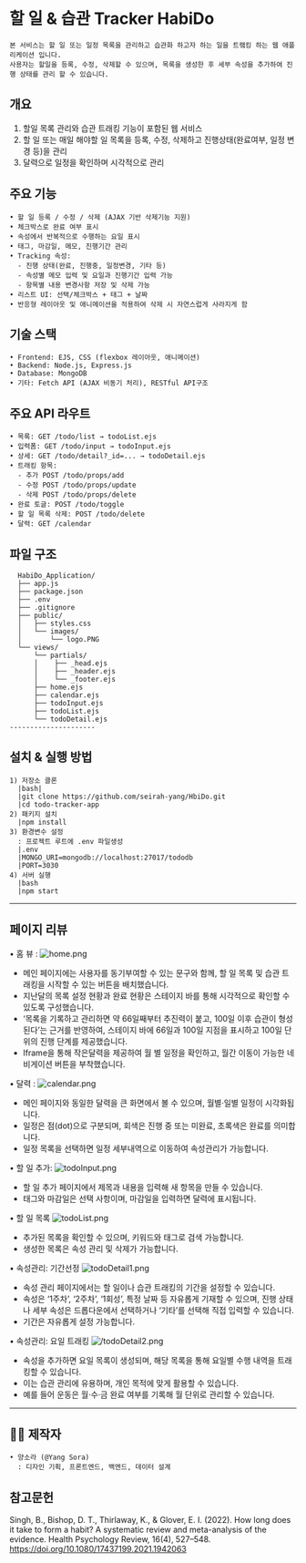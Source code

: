 # 할 일 & 습관 Tracker HabiDo 
    본 서비스는 할 일 또는 일정 목록을 관리하고 습관화 하고자 하는 일을 트랰킹 하는 웹 애플리케이션 입니다. 
    사용자는 할일을 등록, 수정, 삭제할 수 있으며, 목록을 생성한 후 세부 속성을 추가하여 진행 상태를 관리 할 수 있습니다. 
 
## 개요 
  1. 할일 목록 관리와 습관 트래킹 기능이 포함된 웹 서비스
  2. 할 일 또는 매일 해야할 일 목록을 등록, 수정, 삭제하고 진행상태(완료여부, 일정 변경 등)을 관리
  3. 달력으로 일정을 확인하며 시각적으로 관리


## 주요 기능
    • 할 일 등록 / 수정 / 삭제 (AJAX 기반 삭제기능 지원)
    • 체크박스로 완료 여부 표시
    • 속성에서 반복적으로 수행하는 요일 표시
    • 태그, 마감일, 메모, 진행기간 관리
    • Tracking 속성:
      - 진행 상태(완료, 진행중, 일정변경, 기타 등)
      - 속성별 메모 입력 및 요일과 진행기간 입력 가능
      - 항목별 내용 변경사항 저장 및 삭제 가능 
    • 리스트 UI: 선택/체크박스 + 태그 + 날짜 
    • 반응형 레이아웃 및 애니메이션을 적용하여 삭제 시 자연스럽게 사라지게 함


## 기술 스택
	• Frontend: EJS, CSS (flexbox 레이아웃, 애니메이션)
	• Backend: Node.js, Express.js
	• Database: MongoDB 
	• 기타: Fetch API (AJAX 비동기 처리), RESTful API구조 

  ## 주요 API 라우트 
    • 목록: GET /todo/list → todoList.ejs
    • 입력폼: GET /todo/input → todoInput.ejs
    • 상세: GET /todo/detail?_id=... → todoDetail.ejs
    • 트래킹 항목:
      - 추가 POST /todo/props/add
      - 수정 POST /todo/props/update
      - 삭제 POST /todo/props/delete
    • 완료 토글: POST /todo/toggle
    • 할 일 목록 삭제: POST /todo/delete
    • 달력: GET /calendar

## 파일 구조
      HabiDo_Application/
      ├── app.js
      ├── package.json
      ├── .env
      ├── .gitignore
      ├── public/
      │   ├── styles.css
      │   └── images/
      │       └── logo.PNG
      └── views/
          └── partials/
          │    ├── _head.ejs
          │    ├── _header.ejs
          │    └── _footer.ejs
          ├── home.ejs
          ├── calendar.ejs
          ├── todoInput.ejs
          ├── todoList.ejs
          └── todoDetail.ejs
    ---------------------

## 설치 & 실행 방법
    1) 저장소 클론
      |bash|
      |git clone https://github.com/seirah-yang/HbiDo.git
      |cd todo-tracker-app
    2) 패키지 설치 
      |npm install
    3) 환경변수 설정
      : 프로젝트 루트에 .env 파일생성 
      |.env
      |MONGO_URI=mongodb://localhost:27017/tododb
      |PORT=3030
    4) 서버 실행 
      |bash 
      |npm start
 ---------------------

## 페이지 리뷰 
• 홈 뷰 : 
![home.png](./webpages/home.png)
- 메인 페이지에는 사용자를 동기부여할 수 있는 문구와 함께, 할 일 목록 및 습관 트래킹을 시작할 수 있는 버튼을 배치했습니다.
- 지난달의 목록 설정 현황과 완료 현황은 스테이지 바를 통해 시각적으로 확인할 수 있도록 구성했습니다.
- ‘목록을 기록하고 관리하면 약 66일째부터 추진력이 붙고, 100일 이후 습관이 형성된다’는 근거를 반영하여, 스테이지 바에 66일과 100일 지점을 표시하고 100일 단위의 진행 단계를 제공했습니다. 
- Iframe을 통해 작은달력을 제공하여 월 별 일정을 확인하고, 월간 이동이 가능한 네비게이션 버튼을 부착했습니다. 


• 달력 :
![calendar.png](./webpages/calendar.png)
- 메인 페이지와 동일한 달력을 큰 화면에서 볼 수 있으며, 월별·일별 일정이 시각화됩니다. 
- 일정은 점(dot)으로 구분되며, 회색은 진행 중 또는 미완료, 초록색은 완료를 의미합니다.
- 일정 목록을 선택하면 일정 세부내역으로 이동하여 속성관리가 가능합니다. 


• 할 일 추가:
![todoInput.png](./webpages/todoInput.png)
- 할 일 추가 페이지에서 제목과 내용을 입력해 새 항목을 만들 수 있습니다.
- 태그와 마감일은 선택 사항이며, 마감일을 입력하면 달력에 표시됩니다.

  
• 할 일 목록
![todoList.png](./webpages/todoList.png)
- 추가된 목록을 확인할 수 있으며, 키워드와 태그로 검색 가능합니다. 
- 생성한 목록은 속성 관리 및 삭제가 가능합니다.


• 속성관리: 기간선정
![todoDetail1.png](./webpages/todoDetail1.png)
- 속성 관리 페이지에서는 할 일이나 습관 트래킹의 기간을 설정할 수 있습니다. 
- 속성은 ‘1주차’, ‘2주차’, ‘1회성’, 특정 날짜 등 자유롭게 기재할 수 있으며, 진행 상태나 세부 속성은 드롭다운에서 선택하거나 ‘기타’를 선택해 직접 입력할 수 있습니다. 
- 기간은 자유롭게 설정 가능합니다.


• 속성관리: 요일 트래킹
![/todoDetail2.png](./webpages/todoDetail2.png)
- 속성을 추가하면 요일 목록이 생성되며, 해당 목록을 통해 요일별 수행 내역을 트래킹할 수 있습니다. 
- 이는 습관 관리에 유용하며, 개인 목적에 맞게 활용할 수 있습니다. 
- 예를 들어 운동은 월·수·금 완료 여부를 기록해 월 단위로 관리할 수 있습니다.

 ---------------------
 
## 👩‍💻 제작자
	• 양소라 (@Yang Sora)
	  : 디자인 기획, 프론트엔드, 백엔드, 데이터 설계

## 참고문헌
Singh, B., Bishop, D. T., Thirlaway, K., & Glover, E. I. (2022). How long does it take to form a habit? A systematic review and meta-analysis of the evidence. Health Psychology Review, 16(4), 527–548. https://doi.org/10.1080/17437199.2021.1942063
